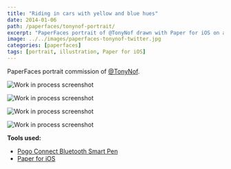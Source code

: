 ```yaml
---
title: "Riding in cars with yellow and blue hues"
date: 2014-01-06
path: /paperfaces/tonynof-portrait/
excerpt: "PaperFaces portrait of @TonyNof drawn with Paper for iOS on an iPad."
image: ../../images/paperfaces-tonynof-twitter.jpg
categories: [paperfaces]
tags: [portrait, illustration, Paper for iOS]
---
```


PaperFaces portrait commission of [@TonyNof](https://twitter.com/TonyNof).

![Work in process screenshot](../../images/paperfaces-tonynof-process-1-lg.jpg)

![Work in process screenshot](../../images/paperfaces-tonynof-process-2-lg.jpg)

![Work in process screenshot](../../images/paperfaces-tonynof-process-3-lg.jpg)

![Work in process screenshot](../../images/paperfaces-tonynof-process-4-lg.jpg)

**Tools used:**

- [Pogo Connect Bluetooth Smart Pen](https://www.amazon.com/gp/product/B009K448L4/ref=as_li_ss_tl?ie=UTF8&camp=1789&creative=390957&creativeASIN=B009K448L4&linkCode=as2&tag=mademist-20)
- [Paper for iOS](https://paper.bywetransfer.com/)
